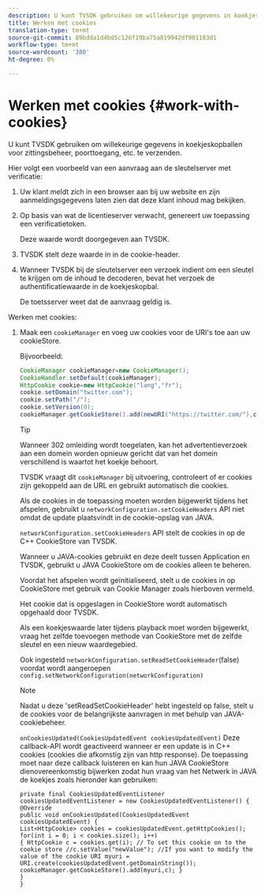 ```yaml
---
description: U kunt TVSDK gebruiken om willekeurige gegevens in koekjeskopballen voor zittingsbeheer, poorttoegang, etc. te verzenden.
title: Werken met cookies
translation-type: tm+mt
source-git-commit: 89bdda1d4bd5c126f19ba75a819942df901183d1
workflow-type: tm+mt
source-wordcount: '380'
ht-degree: 0%

---
```



# Werken met cookies {#work-with-cookies}

U kunt TVSDK gebruiken om willekeurige gegevens in koekjeskopballen voor zittingsbeheer, poorttoegang, etc. te verzenden.

Hier volgt een voorbeeld van een aanvraag aan de sleutelserver met verificatie:

1. Uw klant meldt zich in een browser aan bij uw website en zijn aanmeldingsgegevens laten zien dat deze klant inhoud mag bekijken.
1. Op basis van wat de licentieserver verwacht, genereert uw toepassing een verificatietoken.

   Deze waarde wordt doorgegeven aan TVSDK.
1. TVSDK stelt deze waarde in in de cookie-header.
1. Wanneer TVSDK bij de sleutelserver een verzoek indient om een sleutel te krijgen om de inhoud te decoderen, bevat het verzoek de authentificatiewaarde in de koekjeskopbal.

   De toetsserver weet dat de aanvraag geldig is.

Werken met cookies:

1. Maak een `cookieManager` en voeg uw cookies voor de URI&#39;s toe aan uw cookieStore.

   Bijvoorbeeld:

   ```java
   CookieManager cookieManager=new CookieManager(); 
   CookieHandler.setDefault(cookieManager);  
   HttpCookie cookie=new HttpCookie("lang","fr"); 
   cookie.setDomain("twitter.com");  
   cookie.setPath("/"); 
   cookie.setVersion(0); 
   cookieManager.getCookieStore().add(newURI("https://twitter.com/"),cookie);
   ```

   >[!TIP]
   >
   >Wanneer 302 omleiding wordt toegelaten, kan het advertentieverzoek aan een domein worden opnieuw gericht dat van het domein verschillend is waartot het koekje behoort.

   TVSDK vraagt dit `cookieManager` bij uitvoering, controleert of er cookies zijn gekoppeld aan de URL en gebruikt automatisch die cookies.

   Als de cookies in de toepassing moeten worden bijgewerkt tijdens het afspelen, gebruikt u `networkConfiguration.setCookieHeaders` API niet omdat de update plaatsvindt in de cookie-opslag van JAVA.

   `networkConfiguration.setCookieHeaders` API stelt de cookies in op de C++ CookieStore van TVSDK.

   Wanneer u JAVA-cookies gebruikt en deze deelt tussen Application en TVSDK, gebruikt u JAVA CookieStore om de cookies alleen te beheren.

   Voordat het afspelen wordt geïnitialiseerd, stelt u de cookies in op CookieStore met gebruik van Cookie Manager zoals hierboven vermeld.

   Het cookie dat is opgeslagen in CookieStore wordt automatisch opgehaald door TVSDK.

   Als een koekjeswaarde later tijdens playback moet worden bijgewerkt, vraag het zelfde toevoegen methode van CookieStore met de zelfde sleutel en een nieuw waardegebied.

   Ook ingesteld
   `networkConfiguration.setReadSetCookieHeader`(false) voordat wordt aangeroepen
   `config.setNetworkConfiguration(networkConfiguration)`

   >[!NOTE]
   >
   >Nadat u deze &#39;setReadSetCookieHeader&#39; hebt ingesteld op false, stelt u de cookies voor de belangrijkste aanvragen in met behulp van JAVA-cookiebeheer.

   `onCookiesUpdated(CookiesUpdatedEvent cookiesUpdatedEvent)`
Deze callback-API wordt geactiveerd wanneer er een update is in C++ cookies (cookies die afkomstig zijn van http response). De toepassing moet naar deze callback luisteren en kan hun JAVA CookieStore dienovereenkomstig bijwerken zodat hun vraag van het Netwerk in JAVA de koekjes zoals hieronder kan gebruiken:

   ```
   private final CookiesUpdatedEventListener cookiesUpdatedEventListener = new CookiesUpdatedEventListener() {
   @Override
   public void onCookiesUpdated(CookiesUpdatedEvent cookiesUpdatedEvent) {
   List<HttpCookie> cookies = cookiesUpdatedEvent.getHttpCookies();
   for(int i = 0; i < cookies.size(); i++)
   { HttpCookie c = cookies.get(i); // To set this cookie on to the cookie store //c.setValue("newValue"); //If you want to modify the value of the cookie URI myuri = URI.create(cookiesUpdatedEvent.getDomainString()); cookieManager.getCookieStore().add(myuri,c); }
   }
   }
   ```
